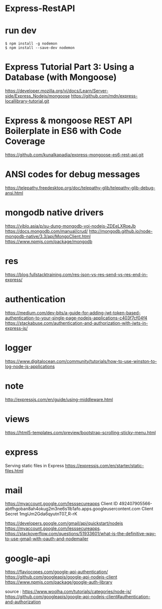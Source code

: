 # Express-RestAPI

# run dev 
    $ npm install -g nodemon
    $ npm install --save-dev nodemon


# Express Tutorial Part 3: Using a Database (with Mongoose)
https://developer.mozilla.org/vi/docs/Learn/Server-side/Express_Nodejs/mongoose
https://github.com/mdn/express-locallibrary-tutorial.git


# Express & mongoose REST API Boilerplate in ES6 with Code Coverage
https://github.com/kunalkapadia/express-mongoose-es6-rest-api.git

# ANSI codes for debug messages
https://telepathy.freedesktop.org/doc/telepathy-glib/telepathy-glib-debug-ansi.html

# mongodb native drivers
https://viblo.asia/p/su-dung-mongodb-voi-nodejs-ZDEeLXRoeJb
https://docs.mongodb.com/manual/crud/
http://mongodb.github.io/node-mongodb-native/3.3/api/MongoClient.html
https://www.npmjs.com/package/mongodb

# res
https://blog.fullstacktraining.com/res-json-vs-res-send-vs-res-end-in-express/

# authentication
https://medium.com/dev-bits/a-guide-for-adding-jwt-token-based-authentication-to-your-single-page-nodejs-applications-c403f7cf04f4
https://stackabuse.com/authentication-and-authorization-with-jwts-in-express-js/

# logger
https://www.digitalocean.com/community/tutorials/how-to-use-winston-to-log-node-js-applications

# note
http://expressjs.com/en/guide/using-middleware.html

# views
https://html5-templates.com/preview/bootstrap-scrolling-sticky-menu.html

# express 
Serving static files in Express
https://expressjs.com/en/starter/static-files.html

# mail
https://myaccount.google.com/lesssecureapps
Client ID
492407905566-abtfhgoban8ah4okug2m3ne6s1lb1afo.apps.googleusercontent.com
Client Secret
1mglJm2Gda6qyutnT07_R-rK

https://developers.google.com/gmail/api/quickstart/nodejs
https://myaccount.google.com/lesssecureapps.
https://stackoverflow.com/questions/51933601/what-is-the-definitive-way-to-use-gmail-with-oauth-and-nodemailer


# google-api
https://flaviocopes.com/google-api-authentication/
https://github.com/googleapis/google-api-nodejs-client
https://www.npmjs.com/package/google-auth-library

source :
https://www.woolha.com/tutorials/categories/node-js/
https://github.com/googleapis/google-api-nodejs-client#authentication-and-authorization